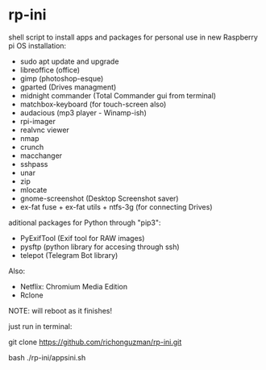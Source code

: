 # rp-ini
shell script to install apps and packages for personal use in new Raspberry pi OS installation: 

- sudo apt update and upgrade
- libreoffice (office)
- gimp (photoshop-esque)
- gparted (Drives managment)
- midnight commander (Total Commander gui from terminal)
- matchbox-keyboard (for touch-screen also)
- audacious (mp3 player - Winamp-ish)
- rpi-imager
- realvnc viewer
- nmap
- crunch
- macchanger
- sshpass
- unar
- zip
- mlocate
- gnome-screenshot (Desktop Screenshot saver)
- ex-fat fuse + ex-fat utils + ntfs-3g (for connecting Drives)

aditional packages for Python through "pip3":
- PyExifTool (Exif tool for RAW images)
- pysftp (python library for accesing through ssh)
- telepot (Telegram Bot library)

Also:
- Netflix: Chromium Media Edition
- Rclone


NOTE: will reboot as it finishes!


just run in terminal:

git clone https://github.com/richonguzman/rp-ini.git

bash ./rp-ini/appsini.sh
